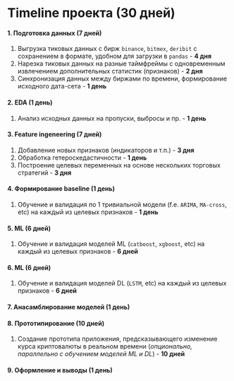 # Timeline проекта (30 дней)

#### 1. Подготовка данных (7 дней)

1. Выгрузка тиковых данных с бирж `binance`, `bitmex`, `deribit` с сохранением в формате, удобном для загрузки в `pandas` - **4 дня**
2. Нарезка тиковых данных на разные таймфреймы с одновременным извлечением дополнительных статистик (признаков) - **2 дня**
3. Синхронизация данных между биржами по времени, формирование исходного дата-сета - **1 день**

#### 2. EDA (1 день)

1. Анализ исходных данных на пропуски, выбросы и пр. - **1 день**

#### 3. Feature ingeneering (7 дней)

1. Добавление новых признаков (индикаторов и т.п.) - **3 дня**
2. Обработка гетероскедастичности - **1 день**
3. Построение целевых переменных на основе нескольких торговых стратегий - **3 дня**

#### 4. Формирование baseline (1 день)

1. Обучение и валидация по 1 тривиальной модели (f.e. `ARIMA`, `MA-cross`, etc) на каждый из целевых признаков - **1 день**

#### 5. ML (6 дней)

1. Обучение и валидация моделей ML (`catboost`, `xgboost`, etc) на каждый из целевых признаков - **6 дней**

#### 6. ML (6 дней)

1. Обучение и валидация моделей DL (`LSTM`, etc) на каждый из целевых признаков - **6 дней**

#### 7. Анасамблирование моделей (1 день)

#### 8. Прототипирование (10 дней)
1. Создание прототипа приложения, предсказывающего изменение курса криптовалюты в реальном времени (*опционально, параллельно с обучением моделей ML и DL*) - **10 дней**

#### 9. Оформление и выводы (1 день)